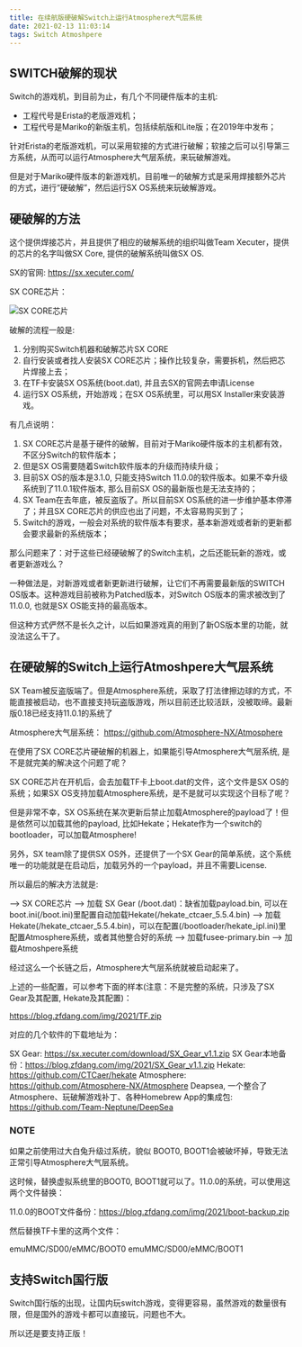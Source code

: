 ```yaml
---
title: 在续航版硬破解Switch上运行Atmosphere大气层系统
date: 2021-02-13 11:03:14
tags: Switch Atmoshpere
---
```


## SWITCH破解的现状

Switch的游戏机，到目前为止，有几个不同硬件版本的主机:

* 工程代号是Erista的老版游戏机；
* 工程代号是Mariko的新版主机，包括续航版和Lite版；在2019年中发布；

针对Erista的老版游戏机，可以采用软接的方式进行破解；软接之后可以引导第三方系统，从而可以运行Atmosphere大气层系统，来玩破解游戏。

但是对于Mariko硬件版本的新游戏机，目前唯一的破解方式是采用焊接额外芯片的方式，进行“硬破解”，然后运行SX OS系统来玩破解游戏。

## 硬破解的方法

这个提供焊接芯片，并且提供了相应的破解系统的组织叫做Team Xecuter，提供的芯片的名字叫做SX Core, 提供的破解系统叫做SX OS.

SX的官网: https://sx.xecuter.com/

SX CORE芯片：

![SX CORE芯片](/img/2021/sx-core.png)

破解的流程一般是: 

1. 分别购买Switch机器和破解芯片SX CORE
2. 自行安装或者找人安装SX CORE芯片；操作比较复杂，需要拆机，然后把芯片焊接上去；
3. 在TF卡安装SX OS系统(boot.dat), 并且去SX的官网去申请License
4. 运行SX OS系统，开始游戏；在SX OS系统里，可以用SX Installer来安装游戏。

有几点说明：

1. SX CORE芯片是基于硬件的破解，目前对于Mariko硬件版本的主机都有效，不区分Switch的软件版本；
2. 但是SX OS需要随着Switch软件版本的升级而持续升级；
3. 目前SX OS的版本是3.1.0, 只能支持Switch 11.0.0的软件版本。如果不幸升级系统到了11.0.1软件版本, 那么目前SX OS的最新版也是无法支持的；
4. SX Team在去年底，被反盗版了。所以目前SX OS系统的进一步维护基本停滞了；并且SX CORE芯片的供应也出了问题，不太容易购买到了；
5. Switch的游戏，一般会对系统的软件版本有要求，基本新游戏或者新的更新都会要求最新的系统版本；

那么问题来了：对于这些已经硬破解了的Switch主机，之后还能玩新的游戏，或者更新游戏么？

一种做法是，对新游戏或者新更新进行破解，让它们不再需要最新版的SWITCH OS版本。这种游戏目前被称为Patched版本，对Switch OS版本的需求被改到了11.0.0, 也就是SX OS能支持的最高版本。

但这种方式俨然不是长久之计，以后如果游戏真的用到了新OS版本里的功能，就没法这么干了。

## 在硬破解的Switch上运行Atmoshpere大气层系统

SX Team被反盗版端了。但是Atmosphere系统，采取了打法律擦边球的方式，不能直接被启动，也不直接支持玩盗版游戏，所以目前还比较活跃，没被取缔。最新版0.18已经支持11.0.1的系统了

Atmosphere大气层系统： https://github.com/Atmosphere-NX/Atmosphere

在使用了SX CORE芯片硬破解的机器上，如果能引导Atmosphere大气层系统, 是不是就完美的解决这个问题了呢？

SX CORE芯片在开机后，会去加载TF卡上boot.dat的文件，这个文件是SX OS的系统；如果SX OS支持加载Atmosphere系统，是不是就可以实现这个目标了呢？

但是非常不幸，SX OS系统在某次更新后禁止加载Atmosphere的payload了！但是依然可以加载其他的payload, 比如Hekate；Hekate作为一个switch的bootloader，可以加载Atmosphere!

另外，SX team除了提供SX OS外，还提供了一个SX Gear的简单系统，这个系统唯一的功能就是在启动后，加载另外的一个payload，并且不需要License. 

所以最后的解决方法就是:

--> SX CORE芯片
--> 加载 SX Gear (/boot.dat)：缺省加载payload.bin, 可以在boot.ini(/boot.ini)里配置自动加载Hekate(/hekate_ctcaer_5.5.4.bin)
--> 加载Hekate(/hekate_ctcaer_5.5.4.bin)，可以在配置(/bootloader/hekate_ipl.ini)里配置Atmosphere系统，或者其他整合好的系统
--> 加载fusee-primary.bin
--> 加载Atmoshpere系统

经过这么一个长链之后，Atmosphere大气层系统就被启动起来了。

上述的一些配置，可以参考下面的样本(注意：不是完整的系统，只涉及了SX Gear及其配置, Hekate及其配置)：

https://blog.zfdang.com/img/2021/TF.zip

对应的几个软件的下载地址为：

SX Gear: https://sx.xecuter.com/download/SX_Gear_v1.1.zip
SX Gear本地备份：https://blog.zfdang.com/img/2021/SX_Gear_v1.1.zip
Hekate: https://github.com/CTCaer/hekate 
Atmosphere: https://github.com/Atmosphere-NX/Atmosphere
Deapsea, 一个整合了Atmosphere、玩破解游戏补丁、各种Homebrew App的集成包: https://github.com/Team-Neptune/DeepSea

### NOTE

如果之前使用过大白兔升级过系统，貌似 BOOT0, BOOT1会被破坏掉，导致无法正常引导Atmosphere大气层系统。

这时候，替换虚拟系统里的BOOT0, BOOT1就可以了。11.0.0的系统，可以使用这两个文件替换：

11.0.0的BOOT文件备份：https://blog.zfdang.com/img/2021/boot-backup.zip

然后替换TF卡里的这两个文件：

emuMMC/SD00/eMMC/BOOT0
emuMMC/SD00/eMMC/BOOT1

## 支持Switch国行版

Switch国行版的出现，让国内玩switch游戏，变得更容易，虽然游戏的数量很有限，但是国外的游戏卡都可以直接玩，问题也不大。

所以还是要支持正版！

